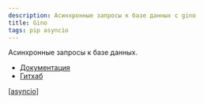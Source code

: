 ```yaml
---
description: Асинхронные запросы к базе данных с gino
title: Gino
tags: pip asyncio
---
```

Асинхронные запросы к базе данных.

- [Документация](https://python-gino.org/)
- [Гитхаб](https://github.com/python-gino/gino)

[[asyncio]]

[//begin]: # "Autogenerated link references for markdown compatibility"
[asyncio]: asyncio "Asyncio"
[//end]: # "Autogenerated link references"
